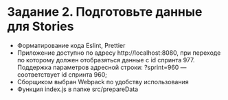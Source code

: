 # Задание 2. Подготовьте данные для Stories

-   Форматирование кода Eslint, Prettier
-   Приложение доступно по адресу http://localhost:8080, при переходе по которому должен отобразяться данные с id спринта 977. Поддержка параметров адресной строки: ?sprint=960 — соответствует id спринта 960;
-   Сборщиком выбран Webpack по удобству использования
-   Функция index.js в папке src/prepareData
